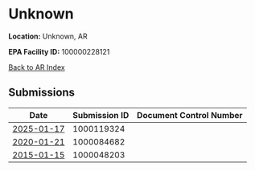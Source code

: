 # Unknown

**Location:** Unknown, AR

**EPA Facility ID:** 100000228121

[Back to AR Index](../../index.md)

## Submissions

| Date | Submission ID | Document Control Number |
|------|--------------|-------------------------|
| [2025-01-17](submissions/1000119324.md) | 1000119324 |  |
| [2020-01-21](submissions/1000084682.md) | 1000084682 |  |
| [2015-01-15](submissions/1000048203.md) | 1000048203 |  |
